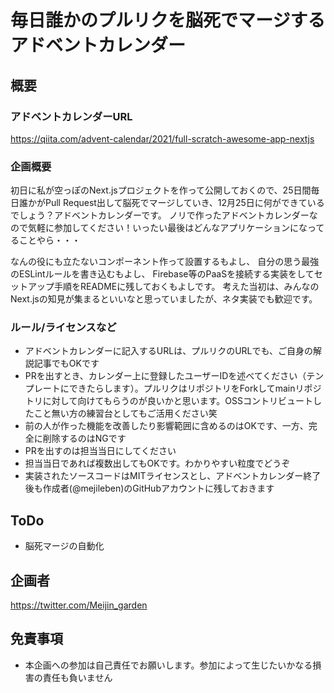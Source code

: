 # 毎日誰かのプルリクを脳死でマージするアドベントカレンダー

## 概要

### アドベントカレンダーURL
https://qiita.com/advent-calendar/2021/full-scratch-awesome-app-nextjs

### 企画概要

初日に私が空っぽのNext.jsプロジェクトを作って公開しておくので、25日間毎日誰かがPull Request出して脳死でマージしていき、12月25日に何ができているでしょう？アドベントカレンダーです。
ノリで作ったアドベントカレンダーなので気軽に参加してください！いったい最後はどんなアプリケーションになってることやら・・・

なんの役にも立たないコンポーネント作って設置するもよし、
自分の思う最強のESLintルールを書き込むもよし、
Firebase等のPaaSを接続する実装をしてセットアップ手順をREADMEに残しておくもよしです。
考えた当初は、みんなのNext.jsの知見が集まるといいなと思っていましたが、ネタ実装でも歓迎です。

### ルール/ライセンスなど

- アドベントカレンダーに記入するURLは、プルリクのURLでも、ご自身の解説記事でもOKです
- PRを出すとき、カレンダー上に登録したユーザーIDを述べてください（テンプレートにできたらします）。プルリクはリポジトリをForkしてmainリポジトリに対して向けてもらうのが良いかと思います。OSSコントリビュートしたこと無い方の練習台としてもご活用ください笑
- 前の人が作った機能を改善したり影響範囲に含めるのはOKです、一方、完全に削除するのはNGです
- PRを出すのは担当当日にしてください
- 担当当日であれば複数出してもOKです。わかりやすい粒度でどうぞ
- 実装されたソースコードはMITライセンスとし、アドベントカレンダー終了後も作成者(@mejileben)のGitHubアカウントに残しておきます

## ToDo

- 脳死マージの自動化

## 企画者

https://twitter.com/Meijin_garden

## 免責事項

- 本企画への参加は自己責任でお願いします。参加によって生じたいかなる損害の責任も負いません

